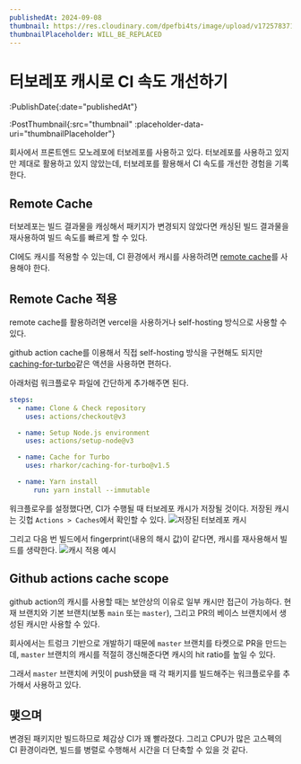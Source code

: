```yaml
---
publishedAt: 2024-09-08
thumbnail: https://res.cloudinary.com/dpefbi4ts/image/upload/v1725783713/thumb/048-thumb.png
thumbnailPlaceholder: WILL_BE_REPLACED
---
```


# 터보레포 캐시로 CI 속도 개선하기

:PublishDate{:date="publishedAt"}

:PostThumbnail{:src="thumbnail" :placeholder-data-uri="thumbnailPlaceholder"}

회사에서 프론트엔드 모노레포에 터보레포를 사용하고 있다. 터보레포를 사용하고 있지만 제대로 활용하고 있지 않았는데, 터보레포를 활용해서 CI 속도를 개선한 경험을 기록한다.

## Remote Cache

터보레포는 빌드 결과물을 캐싱해서 패키지가 변경되지 않았다면 캐싱된 빌드 결과물을 재사용하여 빌드 속도를 빠르게 할 수 있다.

CI에도 캐시를 적용할 수 있는데, CI 환경에서 캐시를 사용하려면 [remote cache](https://turbo.build/repo/docs/core-concepts/remote-caching)를 사용해야 한다.

## Remote Cache 적용

remote cache를 활용하려면 vercel을 사용하거나 self-hosting 방식으로 사용할 수 있다.

github action cache를 이용해서 직접 self-hosting 방식을 구현해도 되지만 [caching-for-turbo](https://github.com/marketplace/actions/caching-for-turborepo)같은
액션을 사용하면 편하다.

아래처럼 워크플로우 파일에 간단하게 추가해주면 된다.

```yml
steps:
  - name: Clone & Check repository
    uses: actions/checkout@v3

  - name: Setup Node.js environment
    uses: actions/setup-node@v3

  - name: Cache for Turbo
    uses: rharkor/caching-for-turbo@v1.5

  - name: Yarn install
      run: yarn install --immutable
```

워크플로우를 설정했다면, CI가 수행될 때 터보레포 캐시가 저장될 것이다. 저장된 캐시는 깃헙 `Actions > Caches`에서 확인할 수 있다.
![저장된 터보레포 캐시](/images/048-01.png)

그리고 다음 번 빌드에서 fingerprint(내용의 해시 값)이 같다면, 캐시를 재사용해서 빌드를 생략한다.
![캐시 적용 예시](/images/048-02.png)

## Github actions cache scope

github action의 캐시를 사용할 때는 보안상의 이유로 일부 캐시만 접근이 가능하다.
현재 브랜치와 기본 브랜치(보통 `main` 또는 `master`), 그리고 PR의 베이스 브랜치에서 생성된 캐시만 사용할 수 있다.

회사에서는 트렁크 기반으로 개발하기 때문에 `master` 브랜치를 타켓으로 PR을 만드는데, `master` 브랜치의 캐시를 적절히 갱신해준다면 캐시의 hit ratio를 높일 수 있다.

그래서 `master` 브랜치에 커밋이 push됐을 때 각 패키지를 빌드해주는 워크플로우를 추가해서 사용하고 있다.

## 맺으며

변경된 패키지만 빌드하므로 체감상 CI가 꽤 빨라졌다.
그리고 CPU가 많은 고스펙의 CI 환경이라면, 빌드를 병렬로 수행해서 시간을 더 단축할 수 있을 것 같다.
